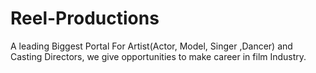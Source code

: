 # Reel-Productions
A leading Biggest Portal For Artist(Actor, Model, Singer ,Dancer) and Casting Directors, we give opportunities to make career in film Industry.
